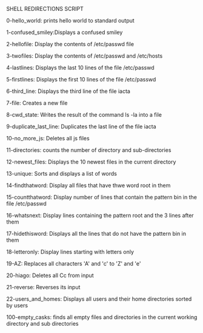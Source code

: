 SHELL REDIRECTIONS SCRIPT

0-hello_world: prints hello world to standard output

1-confused_smiley:Displays a confused smiley

2-hellofile: Display the contents of /etc/passwd file

3-twofiles: Display the contents of /etc/passwd and /etc/hosts

4-lastlines: Displays the last 10 lines of the file /etc/passwd

5-firstlines: Displays the first 10 lines of the file /etc/passwd

6-third_line: Displays the third line of the file iacta

7-file: Creates a new file

8-cwd_state: Writes the result of the command ls -la into a file

9-duplicate_last_line: Duplicates the last line of the file iacta

10-no_more_js: Deletes all js files

11-directories: counts the number of directory and sub-directories

12-newest_files: Displays the  10 newest files in the current directory

13-unique: Sorts and displays a list of words 

14-findthatword: Display all files that have thwe word root in them

15-countthatword: Display number of lines that contain the pattern bin in the file /etc/passwd

16-whatsnext: Display lines containing the pattern root and the 3 lines after them

17-hidethisword: Displays all the lines that do not have the pattern bin in them

18-letteronly: Display lines starting with letters only

19-AZ: Replaces all characters 'A' and 'c' to 'Z' and 'e'

20-hiago: Deletes all Cc from input

21-reverse: Reverses its input

22-users_and_homes: Displays all users and their home directories sorted by users

100-empty_casks: finds all empty files and directories in the current working directory and sub directories
